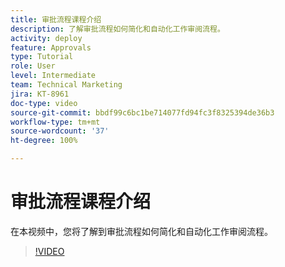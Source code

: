 ```yaml
---
title: 审批流程课程介绍
description: 了解审批流程如何简化和自动化工作审阅流程。
activity: deploy
feature: Approvals
type: Tutorial
role: User
level: Intermediate
team: Technical Marketing
jira: KT-8961
doc-type: video
source-git-commit: bbdf99c6bc1be714077fd94fc3f8325394de36b3
workflow-type: tm+mt
source-wordcount: '37'
ht-degree: 100%

---
```


# 审批流程课程介绍

在本视频中，您将了解到审批流程如何简化和自动化工作审阅流程。

>[!VIDEO](https://video.tv.adobe.com/v/335224/?quality=12&learn=on&enablevpops=1)
